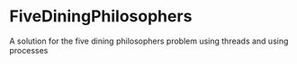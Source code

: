 # FiveDiningPhilosophers
A solution for the five dining philosophers problem using threads and using processes
